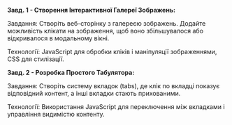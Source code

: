 **Завд. 1 - Створення Інтерактивної Галереї Зображень:**

Завдання: Створіть веб-сторінку з галереєю зображень. Додайте можливість клікати на зображення, щоб воно збільшувалося або відкривалося в модальному вікні.

Технології: JavaScript для обробки кліків і маніпуляції зображеннями, CSS для стилізації.






**Завд. 2 - Розробка Простого Табулятора:**

Завдання: Створіть систему вкладок (tabs), де клік по вкладці показує відповідний контент, а інші вкладки стають прихованими.

Технології: Використання JavaScript для переключення між вкладками і управління видимістю контенту.